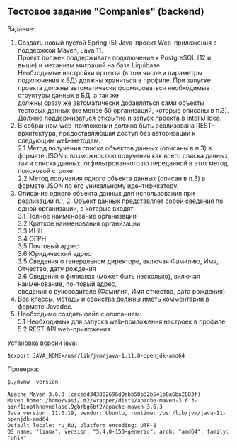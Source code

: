 ## Тестовое задание "Companies" (backend)

Задание:<br/>
1. Создать новый пустой Spring (5) Java-проект Web-приложения с поддержкой Maven, Java 11.  
   Проект должен поддерживать подключение к PostgreSQL (12 и выше) и механизм миграций на базе Liquibase.  
   Необходимые настройки проекта (в том числе и параметры подключения к БД) должны храниться в профиле.
   При запуске проекта должны автоматически формироваться необходимые структуры данных в БД, а так же  
   должны сразу же автоматически добавляться сами объекты тестовых данных (не менее 50 организаций, которые описаны в п.3). Должно поддерживаться открытие и запуск проекта в IntelliJ Idea.<br/>
2. В собранном web-приложении должна быть реализована REST-архитектура, предоставляющая доступ без авторизации к следующим web-методам:<br/>
   2.1 Метод получения списка объектов данных (описаны в п.3) в формате JSON с возможностью получения как всего списка данных, так и списка данных, отфильтрованного по переданной в этот метод поисковой строке.<br/>
   2.2 Метод получения одного объекта данных (описан в п.3) в формате JSON по его уникальному идентификатору.<br/>
3. Описание одного объекта данных для использования при реализации п.1, 2:
   Объект данных представляет собой сведения по одной организации, в которые входят:<br/>
   3.1 Полное наименование организации<br/>
   3.2 Краткое наименования организации<br/>
   3.3 ИНН<br/>
   3.4 ОГРН<br/>
   3.5 Почтовый адрес<br/>
   3.6 Юридический адрес<br/>
   3.5 Сведения о генеральном директоре, включая Фамилию, Имя, Отчество, дату рождения<br/>
   3.6 Сведения о филиалах (может быть несколько), включая наименование, почтовый адрес,  
   сведения о руководителе (Фамилия, Имя отчество, дата рождения)<br/>
4. Все классы, методы и свойства должны иметь комментарии в формате Javadoc.
5. Необходимо создать файл с описанием:<br/>
   5.1 Необходимых для запуска web-приложения настроек в профиле<br/>
   5.2 REST API web-приложения<br/>

Установка версии java:<br/>

````shell
$export JAVA_HOME=/usr/lib/jvm/java-1.11.0-openjdk-amd64
````
Проверка:

````shell
$./mvnw -version

Apache Maven 3.6.3 (cecedd343002696d0abb50b32b541b8a6ba2883f)
Maven home: /home/vasi/.m2/wrapper/dists/apache-maven-3.6.3-bin/1iopthnavndlasol9gbrbg6bf2/apache-maven-3.6.3
Java version: 11.0.19, vendor: Ubuntu, runtime: /usr/lib/jvm/java-11-openjdk-amd64
Default locale: ru_RU, platform encoding: UTF-8
OS name: "linux", version: "5.4.0-150-generic", arch: "amd64", family: "unix"

````


